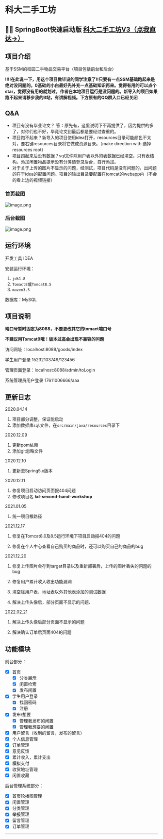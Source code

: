 # 科大二手工坊

## 🎉🎉 SpringBoot快速启动版 [科大二手工坊V3（点我直达→）](https://github.com/lvr1997/kd-shop-fast) 

## 项目介绍

基于SSM的校园二手物品交易平台（项目包括前台和后台）

**‼️‼️在此说一下，用这个项目做毕设的同学注意了‼️只要有一点SSM基础跑起来是绝对没问题的。0基础的小白最好先补充一点基础知识再来。觉得有用的可以点个star，觉得没有用的就划过。作者在本地项目运行是没问题的。新导入的项目如果跑不起来请移步我的B站，有讲解视频。下方原有的QQ群入口已经关闭**

## Q&A

- 项目有没有毕业论文？ 答：原先有，这里说明下不再提供了，因为提供的多了，对你们也不好，毕竟论文到最后都是要经过查重的。
- 项目跑不起来？新导入的项目使用idea打开，resources目录可能颜色不太对，要右键resources目录将它做成资源目录。（make direction with 选择 resources root）
- 项目跑起来后没有数据？sql文件除用户表以外的表数据已经清空，只有表结构。添加闲置物品提示没有分类请登录后台，自行添加。
- 对于关于上传的图片不显示的问题，经测试，项目代码是没有问题的，出问题的在于idea的配置问题。项目的输出目录要配置在tomcat的webapp内（不会的看上边的视频链接）


### 首页截图

![image.png](https://s2.loli.net/2021/12/18/pT2a8w1PgmKlQUk.png)

### 后台截图

![image.png](https://s2.loli.net/2021/12/18/aehXmsMySWorbZI.png)

## 运行环境

开发工具 IDEA

安装运行环境：

1. `jdk1.8` 
2. `Tomact8`或`Tomcat8.5`
3. `maven3.5`

数据库：MySQL 


## 项目说明

**端口号暂时固定为8088，不要更改其它的tomact端口号**

**不建议用Tomcat9哦！版本过高会出现不兼容的问题**

访问网址：localhost:8088/goods/index

学生用户登录 15232103749/123456

管理页面登录：localhost:8088/admin/toLogin

系统管理员用户登录  17611006666/aaa

## 更新日志

2020.04.14 
1. 项目部分调整，保证能启动
2. 添加数据库`sql`文件，在`src/main/java/resources`目录下

2020.12.09

1. 更新pom依赖
2. 添加git忽略文件

2020.12.10

1. 更新至Spring5.x版本 

2020.12.11

1. 修复项目启动访问页面报404问题
2. 修改项目名 **kd-second-hand-workshop**

2021.01.05

1. 统一项目根路径

2021.12.17

1. 修复在Tomcat8.0及8.5运行环境下项目启动报404的问题

2. 修复在个人中心查看自己购买的商品时，还可以购买自己的商品的bug

2021.12.20

1. 修复上传图片会存到target目录以及重新部署后，上传的图片丢失的问题的bug

2. 修复用户累计收入收出功能漏洞

3. 清空除用户表、地址表以外其他表添加的测试数据

4. 解决上传头像后，部分页面不显示的问题、

2022.02.21

1. 解决上传头像后部分页面不显示的问题

2. 解决确认订单后页面404的问题

## 功能模块

前台部分：
- [x] 首页
    - [x] 分类展示
    - [x] 闲置检索
    - [x] 发布闲置
- [x] 学生用户登录
    - [x] 找回密码
    - [x] 注册
- [x] 发布/想要
    - [x] 管理我发布的闲置
    - [x] 管理我想要的闲置    
- [x] 用户留言（收到的留言，发布的留言）
- [x] 个人信息管理
- [x] 订单管理
- [x] 意见反馈
- [x] 累计收入，累计支出
- [x] 模拟支付
- [x] 收货地址管理
- [x] 闲置收藏

后台管理系统部分：

- [x] 首页轮播图管理
- [x] 闲置管理
- [x] 分类管理
- [x] 举报管理
- [x] 留言管理
- [x] 订单管理

****
